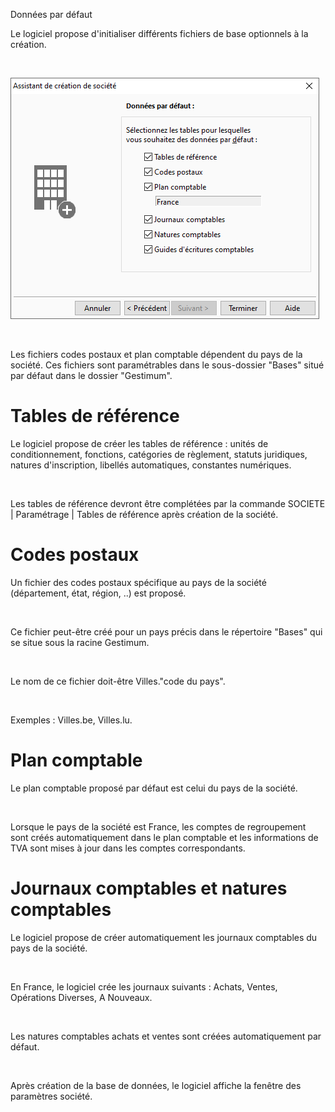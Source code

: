 







Données par défaut



Le logiciel propose d'initialiser différents fichiers de base optionnels 
 à la création.


 


![](../../assets/images/Nouvelle/1/DonneesDefaut.png)


 


Les fichiers codes postaux et plan comptable dépendent du pays de la 
 société. Ces fichiers sont paramétrables dans le sous-dossier "Bases" 
 situé par défaut dans le dossier "Gestimum".


# Tables de référence


Le logiciel propose de créer les tables de référence : unités de conditionnement, 
 fonctions, catégories de règlement, statuts juridiques, natures d'inscription, 
 libellés automatiques, constantes numériques.


 


Les tables de référence devront être complétées par la commande SOCIETE | Paramétrage | Tables de référence 
 après création de la société.


# Codes postaux


Un fichier des codes postaux spécifique au pays de la société (département, 
 état, région, ..) est proposé. 


 


Ce fichier peut-être créé pour un pays précis dans le répertoire "Bases" 
 qui se situe sous la racine Gestimum.


 


Le nom de ce fichier doit-être Villes."code 
 du pays".


 


Exemples : Villes.be, Villes.lu.


# Plan comptable


Le plan comptable proposé par défaut est celui du pays de la société.


 


Lorsque le pays de la société est France, les comptes de regroupement 
 sont créés automatiquement dans le plan comptable et les informations 
 de TVA sont mises à jour dans les comptes correspondants.


# Journaux comptables et natures comptables


Le logiciel propose de créer automatiquement les journaux comptables 
 du pays de la société.


 


En France, le logiciel crée les journaux suivants : Achats, Ventes, 
 Opérations Diverses, A Nouveaux.


 


Les natures comptables achats et ventes sont créées automatiquement 
 par défaut.


 


Après création de la base de données, le logiciel affiche la fenêtre 
 des paramètres société.


